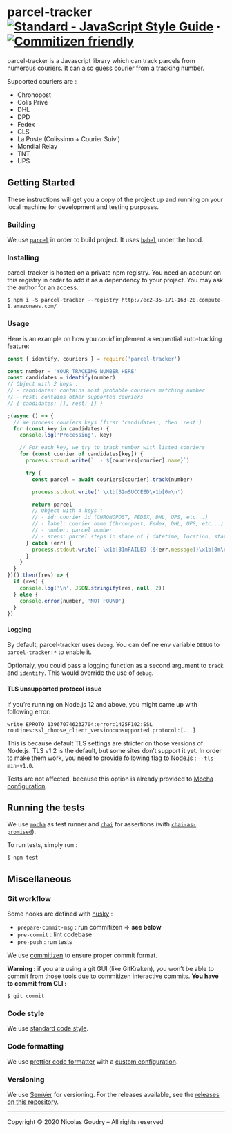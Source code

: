 [standard:img]: https://img.shields.io/badge/code%20style-standard-brightgreen.svg?style=flat-square
[standard:url]: http://standardjs.com
[mocha]: https://mochajs.org
[chai]: https://chaijs.com
[parcel]: https://parceljs.org
[babel]: https://babeljs.io
[chaiAsPromised]: https://www.chaijs.com/plugins/chai-as-promised
[prettier]: https://prettier.io
[commitizen]: http://commitizen.github.io/cz-cli
[husky]: https://github.com/typicode/husky
[semver]: http://semver.org
[tags]: https://github.com/nicolas-goudry/parcel-tracker/releases
[.mocharc.json]: ./.mocharc.json
[.prettierrc]: ./.prettierrc

# parcel-tracker [![Standard - JavaScript Style Guide][standard:img]][standard:url] &middot; [![Commitizen friendly](https://img.shields.io/badge/commitizen-friendly-brightgreen.svg)](http://commitizen.github.io/cz-cli/)

parcel-tracker is a Javascript library which can track parcels from numerous couriers. It can also guess courier from a tracking number.

Supported couriers are :
* Chronopost
* Colis Privé
* DHL
* DPD
* Fedex
* GLS
* La Poste (Colissimo + Courier Suivi)
* Mondial Relay
* TNT
* UPS

## Getting Started

These instructions will get you a copy of the project up and running on your local machine for development and testing purposes.

### Building

We use [`parcel`][parcel] in order to build project. It uses [`babel`][babel] under the hood.

### Installing

parcel-tracker is hosted on a private npm registry. You need an account on this registry in order to add it as a dependency to your project. You may ask the author for an access.

```shell
$ npm i -S parcel-tracker --registry http://ec2-35-171-163-20.compute-1.amazonaws.com/
```

### Usage

Here is an example on how you *could* implement a sequential auto-tracking feature:

```js
const { identify, couriers } = require('parcel-tracker')

const number = 'YOUR_TRACKING_NUMBER_HERE'
const candidates = identify(number)
// Object with 2 keys :
// - candidates: contains most probable couriers matching number
// - rest: contains other supported couriers
// { candidates: [], rest: [] }

;(async () => {
  // We process couriers keys (first 'candidates', then 'rest')
  for (const key in candidates) {
    console.log('Processing', key)

    // For each key, we try to track number with listed couriers
    for (const courier of candidates[key]) {
      process.stdout.write(`  - ${couriers[courier].name}`)

      try {
        const parcel = await couriers[courier].track(number)

        process.stdout.write(' \x1b[32mSUCCEED\x1b[0m\n')

        return parcel
        // Object with 4 keys :
        // - id: courier id (CHRONOPOST, FEDEX, DHL, UPS, etc...)
        // - label: courier name (Chronopost, Fedex, DHL, UPS, etc...)
        // - number: parcel number
        // - steps: parcel steps in shape of { datetime, location, status }
      } catch (err) {
        process.stdout.write(` \x1b[31mFAILED (${err.message})\x1b[0m\n`)
      }
    }
  }
})().then((res) => {
  if (res) {
    console.log('\n', JSON.stringify(res, null, 2))
  } else {
    console.error(number, 'NOT FOUND')
  }
})
```

#### Logging

By default, parcel-tracker uses `debug`. You can define env variable `DEBUG` to `parcel-tracker:*` to enable it.

Optionaly, you could pass a logging function as a second argument to `track` and `identify`. This would override the use of `debug`.

#### TLS unsupported protocol issue

If you’re running on Node.js 12 and above, you might came up with following error:

`write EPROTO 139670746232704:error:1425F102:SSL routines:ssl_choose_client_version:unsupported protocol:[...]`

This is because default TLS settings are stricter on those versions of Node.js. TLS v1.2 is the default, but some sites don’t support it yet. In order to make them work, you need to provide following flag to Node.js : `--tls-min-v1.0`.

Tests are not affected, because this option is already provided to [Mocha configuration][.mocharc.json].

## Running the tests

We use [`mocha`][mocha] as test runner and [`chai`][chai] for assertions (with [`chai-as-promised`][chaiAsPromised]).

To run tests, simply run :

```shell
$ npm test
```

## Miscellaneous

### Git workflow

Some hooks are defined with [husky][husky] :

* `prepare-commit-msg` : run commitizen => **see below**
* `pre-commit` : lint codebase
* `pre-push` : run tests

We use [commitizen][commitizen] to ensure proper commit format.

**Warning :** if you are using a git GUI (like GitKraken), you won’t be able to commit from those tools due to commitizen interactive commits. **You have to commit from CLI :**

```shell
$ git commit
```

### Code style

We use [standard code style][standard:url].

### Code formatting

We use [prettier code formatter][prettier] with a [custom configuration][.prettierrc].

### Versioning

We use [SemVer][semver] for versioning. For the releases available, see the [releases on this repository][tags]. 

---
Copyright © 2020 Nicolas Goudry – All rights reserved
